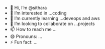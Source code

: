 - 👋 Hi, I’m @sithara
- 👀 I’m interested in ...coding
- 🌱 I’m currently learning ...deveops and aws
- 💞️ I’m looking to collaborate on ...projects
- 📫 How to reach me ...
- 😄 Pronouns: ...
- ⚡ Fun fact: ...

<!---
sithara3/sithara3 is a ✨ special ✨ repository because its `README.md` (this file) appears on your GitHub profile.
You can click the Preview link to take a look at your changes.
--->
